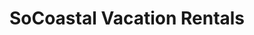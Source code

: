 ---
title: "SoCoastal Vacation Rentals"
url: /myrtle-beach/socoastal-vacation-rentals/
shop: Reisebüro
---